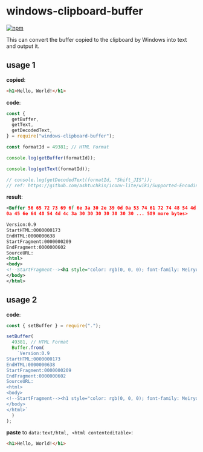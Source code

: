 # windows-clipboard-buffer

<a href="https://www.npmjs.com/package/windows-clipboard-buffer"><img alt="npm" src="https://img.shields.io/npm/v/windows-clipboard-buffer"></a>

This can convert the buffer copied to the clipboard by Windows into text and output it.

## usage 1

**copied**:

```html
<h1>Hello, World!</h1>
```

**code**:

```js
const {
  getBuffer,
  getText,
  getDecodedText,
} = require("windows-clipboard-buffer");

const formatId = 49381; // HTML Format

console.log(getBuffer(formatId));

console.log(getText(formatId));

// console.log(getDecodedText(formatId, "Shift_JIS"));
// ref: https://github.com/ashtuchkin/iconv-lite/wiki/Supported-Encodings
```

**result**:

```xml
<Buffer 56 65 72 73 69 6f 6e 3a 30 2e 39 0d 0a 53 74 61 72 74 48 54 4d 4c 3a 30 30 30 30 30 30 30 31 37 33 0d
0a 45 6e 64 48 54 4d 4c 3a 30 30 30 30 30 30 30 ... 589 more bytes>
```

```xml
Version:0.9
StartHTML:0000000173
EndHTML:0000000638
StartFragment:0000000209
EndFragment:0000000602
SourceURL:
<html>
<body>
<!--StartFragment--><h1 style="color: rgb(0, 0, 0); font-family: Meiryo; font-style: normal; font-variant-ligatures: normal; font-variant-caps: normal; letter-spacing: normal; orphans: 2; text-align: start; text-indent: 0px; text-transform: none; white-space: normal; widows: 2; word-spacing: 0px; -webkit-text-stroke-width: 0px; text-decoration-style: initial; text-decoration-color: initial;">Hello, World!</h1><!--EndFragment-->
</body>
</html>
```

## usage 2

**code**:

```js
const { setBuffer } = require(".");

setBuffer(
  49381, // HTML Format
  Buffer.from(
    `Version:0.9
StartHTML:0000000173
EndHTML:0000000638
StartFragment:0000000209
EndFragment:0000000602
SourceURL:
<html>
<body>
<!--StartFragment--><h1 style="color: rgb(0, 0, 0); font-family: Meiryo; font-style: normal; font-variant-ligatures: normal; font-variant-caps: normal; letter-spacing: normal; orphans: 2; text-align: start; text-indent: 0px; text-transform: none; white-space: normal; widows: 2; word-spacing: 0px; -webkit-text-stroke-width: 0px; text-decoration-style: initial; text-decoration-color: initial;">Hello, World!</h1><!--EndFragment-->
</body>
</html>`
  )
);
```

**paste** to `data:text/html, <html contenteditable>`:

```html
<h1>Hello, World!</h1>
```
